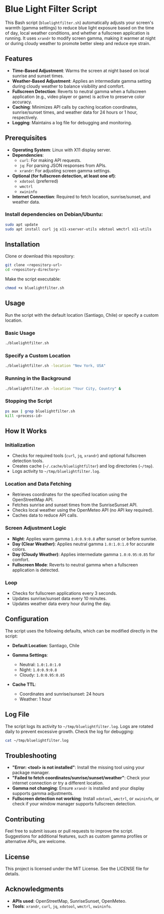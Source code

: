 # Blue Light Filter Script

This Bash script (`bluelightfilter.sh`) automatically adjusts your screen's warmth (gamma settings) to reduce blue light exposure based on the time of day, local weather conditions, and whether a fullscreen application is running. It uses `xrandr` to modify screen gamma, making it warmer at night or during cloudy weather to promote better sleep and reduce eye strain.

## Features

- **Time-Based Adjustment**: Warms the screen at night based on local sunrise and sunset times.
- **Weather-Based Adjustment**: Applies an intermediate gamma setting during cloudy weather to balance visibility and comfort.
- **Fullscreen Detection**: Reverts to neutral gamma when a fullscreen application (e.g., video player or game) is active to preserve color accuracy.
- **Caching**: Minimizes API calls by caching location coordinates, sunrise/sunset times, and weather data for 24 hours or 1 hour, respectively.
- **Logging**: Maintains a log file for debugging and monitoring.

## Prerequisites

- **Operating System**: Linux with X11 display server.
- **Dependencies**:
  - `curl`: For making API requests.
  - `jq`: For parsing JSON responses from APIs.
  - `xrandr`: For adjusting screen gamma settings.
- **Optional (for fullscreen detection, at least one of)**:
  - `xdotool` (preferred)
  - `wmctrl`
  - `xwininfo`
- **Internet Connection**: Required to fetch location, sunrise/sunset, and weather data.

### Install dependencies on Debian/Ubuntu:

```bash
sudo apt update
sudo apt install curl jq x11-xserver-utils xdotool wmctrl x11-utils
````

## Installation

Clone or download this repository:

```bash
git clone <repository-url>
cd <repository-directory>
```

Make the script executable:

```bash
chmod +x bluelightfilter.sh
```

## Usage

Run the script with the default location (Santiago, Chile) or specify a custom location.

### Basic Usage

```bash
./bluelightfilter.sh
```

### Specify a Custom Location

```bash
./bluelightfilter.sh -location "New York, USA"
```

### Running in the Background

```bash
./bluelightfilter.sh -location "Your City, Country" &
```

### Stopping the Script

```bash
ps aux | grep bluelightfilter.sh
kill <process-id>
```

## How It Works

### Initialization

* Checks for required tools (`curl`, `jq`, `xrandr`) and optional fullscreen detection tools.
* Creates cache (`~/.cache/bluelightfilter`) and log directories (`~/tmp`).
* Logs activity to `~/tmp/bluelightfilter.log`.

### Location and Data Fetching

* Retrieves coordinates for the specified location using the OpenStreetMap API.
* Fetches sunrise and sunset times from the SunriseSunset API.
* Checks local weather using the OpenMeteo API (no API key required).
* Caches data to reduce API calls.

### Screen Adjustment Logic

* **Night**: Applies warm gamma `1.0:0.9:0.8` after sunset or before sunrise.
* **Day (Clear Weather)**: Applies neutral gamma `1.0:1.0:1.0` for accurate colors.
* **Day (Cloudy Weather)**: Applies intermediate gamma `1.0:0.95:0.85` for comfort.
* **Fullscreen Mode**: Reverts to neutral gamma when a fullscreen application is detected.

### Loop

* Checks for fullscreen applications every 3 seconds.
* Updates sunrise/sunset data every 10 minutes.
* Updates weather data every hour during the day.

## Configuration

The script uses the following defaults, which can be modified directly in the script:

* **Default Location**: Santiago, Chile
* **Gamma Settings**:

  * Neutral: `1.0:1.0:1.0`
  * Night: `1.0:0.9:0.8`
  * Cloudy: `1.0:0.95:0.85`
* **Cache TTL**:

  * Coordinates and sunrise/sunset: 24 hours
  * Weather: 1 hour

## Log File

The script logs its activity to `~/tmp/bluelightfilter.log`. Logs are rotated daily to prevent excessive growth. Check the log for debugging:

```bash
cat ~/tmp/bluelightfilter.log
```

## Troubleshooting

* **"Error: \<tool> is not installed"**: Install the missing tool using your package manager.
* **"Failed to fetch coordinates/sunrise/sunset/weather"**: Check your internet connection or try a different location.
* **Gamma not changing**: Ensure `xrandr` is installed and your display supports gamma adjustments.
* **Fullscreen detection not working**: Install `xdotool`, `wmctrl`, or `xwininfo`, or check if your window manager supports fullscreen detection.

## Contributing

Feel free to submit issues or pull requests to improve the script. Suggestions for additional features, such as custom gamma profiles or alternative APIs, are welcome.

## License

This project is licensed under the MIT License. See the LICENSE file for details.

## Acknowledgments

* **APIs used**: OpenStreetMap, SunriseSunset, OpenMeteo.
* **Tools**: `xrandr`, `curl`, `jq`, `xdotool`, `wmctrl`, `xwininfo`.

